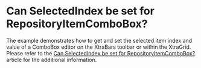 # Can SelectedIndex be set for RepositoryItemComboBox?


<p>The example demonstrates how to get and set the selected item index and value of a ComboBox editor on the XtraBars toolbar or within the XtraGrid. Please refer to the <a href="https://www.devexpress.com/Support/Center/p/A1402">Can SelectedIndex be set for RepositoryItemComboBox?</a> article for the additional information.</p>

<br/>


